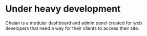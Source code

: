 # Under heavy development

Chalan is a modular dashboard and admin panel created for web developers that need a way for their clients to access their site.

